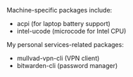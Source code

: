 Machine-specific packages include:
  - acpi (for laptop battery support)
  - intel-ucode (microcode for Intel CPU)

My personal services-related packages:
  - mullvad-vpn-cli (VPN client)
  - bitwarden-cli (password manager)